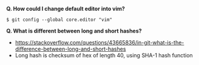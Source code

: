 **Q. How could I change default editor into vim?**

`$ git config --global core.editor "vim"`

**Q. What is different between long and short hashes?**

- https://stackoverflow.com/questions/43665836/in-git-what-is-the-difference-between-long-and-short-hashes
- Long hash is checksum of hex of length 40, using SHA-1 hash function
